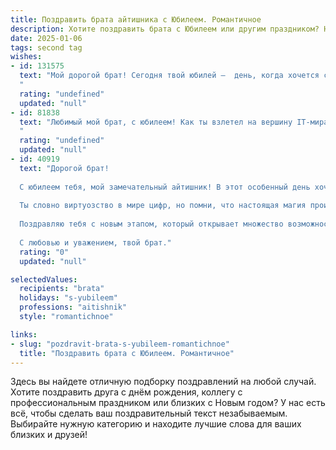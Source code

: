 ```yaml
---
title: Поздравить брата айтишника с Юбилеем. Романтичное
description: Хотите поздравить брата с Юбилеем или другим праздником? Наш ИИ создаст незабываемое поздравление, а вы обязательно выделитесь среди других.  
date: 2025-01-06
tags: second tag
wishes:
- id: 131575
  text: "Мой дорогой брат! Сегодня твой юбилей –  день, когда хочется сказать тебе о самом главном: о моей безграничной любви и восхищении.  Ты – не просто мой брат, ты – мой друг, мой соратник,  мой герой, покоритель цифровых миров, талантливый и невероятно умный айтишник.  Пусть твоя жизнь будет полна ярких событий,  как код, полный элегантных решений, а  любовь и счастье окружают тебя, как надежный, защищенный фаервол. С юбилеем, мой любимый!
  "
  rating: "undefined"
  updated: "null"
- id: 81838
  text: "Любимый мой брат, с юбилеем! Как ты взлетел на вершину IT-мира, строя цифровые замки, воплощая мечты в код! Ты – настоящий волшебник, в чьих руках реальность сливается с виртуальной. Пусть твой путь будет полон ярких идей, вдохновения, и пусть твоя жизнь всегда озаряется светом любви и счастья! 🎉
  "
  rating: "undefined"
  updated: "null"
- id: 40919
  text: "Дорогой брат!
  
  С юбилеем тебя, мой замечательный айтишник! В этот особенный день хочу пожелать тебе не только успехов в работе и интересных высоких технологий, но и счастья в сердечных делах. Пусть каждый код, который ты пишешь, будет наполнен любовью и вдохновением, а каждый проект приносит радость и удовлетворение.
  
  Ты словно виртуозство в мире цифр, но помни, что настоящая магия происходит тогда, когда ты решаешься на смелые шаги в жизни. Будь смелым, как в коде, так и в любви! Пусть рядом будут верные друзья и верная любовь, готовые поддержать в любой ситуации.
  
  Поздравляю тебя с новым этапом, который открывает множество возможностей! Пусть каждый день приносит новые идеи и искренние улыбки. Желаю бесконечного счастья и ярких эмоций!
  
  С любовью и уважением, твой брат."
  rating: "0"
  updated: "null"

selectedValues:
  recipients: "brata"
  holidays: "s-yubileem"
  professions: "aitishnik"
  style: "romantichnoe"

links:
- slug: "pozdravit-brata-s-yubileem-romantichnoe"
  title: "Поздравить брата с Юбилеем. Романтичное"
---
```


Здесь вы найдете отличную подборку поздравлений на любой случай. 
Хотите поздравить друга с днём рождения, коллегу с профессиональным праздником или близких с Новым годом? У нас есть всё, чтобы сделать ваш поздравительный текст незабываемым. Выбирайте нужную категорию и находите лучшие слова для ваших близких и друзей!
